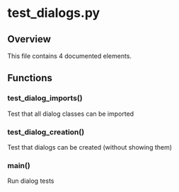 # test_dialogs.py

## Overview

This file contains 4 documented elements.

## Functions

### test_dialog_imports()

Test that all dialog classes can be imported

### test_dialog_creation()

Test that dialogs can be created (without showing them)

### main()

Run dialog tests

